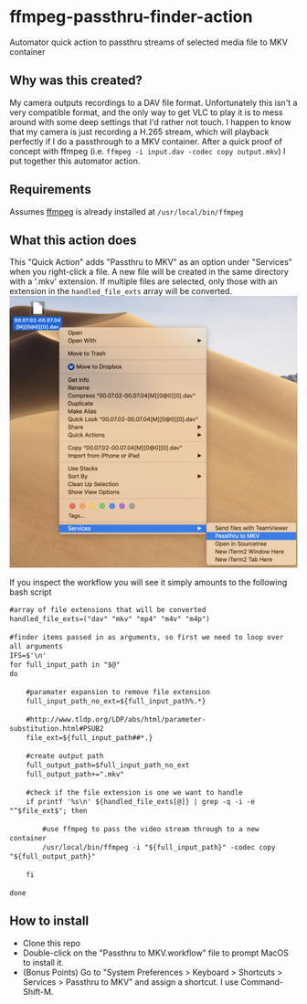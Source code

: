 # ffmpeg-passthru-finder-action
Automator quick action to passthru streams of selected media file to MKV container

## Why was this created?
My camera outputs recordings to a DAV file format.  Unfortunately this isn't a very compatible format, and the only way to get VLC to play it is to mess around with some deep settings that I'd rather not touch.  I happen to know that my camera is just recording a H.265 stream, which will playback perfectly if I do a passthrough to a MKV container.  After a quick proof of concept with ffmpeg (i.e. `ffmpeg -i input.dav -codec copy output.mkv`) I put together this automator action.  

## Requirements
Assumes [ffmpeg](https://ffmpeg.org) is already installed at `/usr/local/bin/ffmpeg`

## What this action does
This "Quick Action" adds "Passthru to MKV" as an option under "Services" when you right-click a file.  A new file will be created in the same directory with a '.mkv' extension.  If multiple files are selected, only those with an extension in the `handled_file_exts` array will be converted.
![Screenshot of Services menu](example.png "Screenshot of Services menu")

If you inspect the workflow you will see it simply amounts to the following bash script

```
#array of file extensions that will be converted
handled_file_exts=("dav" "mkv" "mp4" "m4v" "m4p")

#finder items passed in as arguments, so first we need to loop over all arguments
IFS=$'\n'
for full_input_path in "$@"
do

	#paramater expansion to remove file extension
	full_input_path_no_ext=${full_input_path%.*}

	#http://www.tldp.org/LDP/abs/html/parameter-substitution.html#PSUB2
	file_ext=${full_input_path##*.}

	#create output path
	full_output_path=$full_input_path_no_ext
	full_output_path+=".mkv"

	#check if the file extension is one we want to handle
	if printf '%s\n' ${handled_file_exts[@]} | grep -q -i -e "^$file_ext$"; then

    	#use ffmpeg to pass the video stream through to a new container
		/usr/local/bin/ffmpeg -i "${full_input_path}" -codec copy "${full_output_path}"

	fi

done

```

## How to install
* Clone this repo
* Double-click on the "Passthru to MKV.workflow" file to prompt MacOS to install it.
* (Bonus Points) Go to "System Preferences > Keyboard > Shortcuts > Services > Passthru to MKV" and assign a shortcut.  I use Command-Shift-M.
